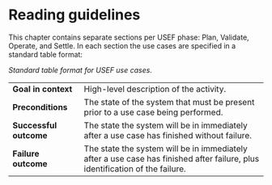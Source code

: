 <!--
SPDX-FileCopyrightText: 2020-2023 Contributors to the Shapeshifter project

SPDX-License-Identifier: Apache-2.0
-->

# Reading guidelines

This chapter contains separate sections per USEF phase: Plan, Validate, Operate, and Settle.
In each section the use cases are specified in a standard table format:

_Standard table format for USEF use cases._

|                        |                                                                                                                              |
|------------------------|------------------------------------------------------------------------------------------------------------------------------|
| **Goal in context**    | High-level description of the activity.                                                                                      |
| **Preconditions**      | The state of the system that must be present prior to a use case being performed.                                            |
| **Successful outcome** | The state the system will be in immediately after a use case has finished without failure.                                   |
| **Failure outcome**    | The state the system will be in immediately after a use case has finished after failure, plus identification of the failure. |
